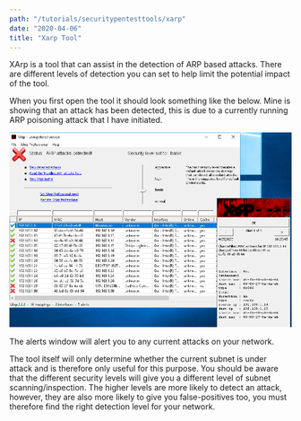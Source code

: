 ```yaml
---
path: "/tutorials/securitypentesttools/xarp"
date: "2020-04-06"
title: "Xarp Tool"
---
```


XArp is a tool that can assist in the detection of ARP based attacks. There are different levels of detection you can set to help limit the potential impact of the tool.

When you first open the tool it should look something like the below. Mine is showing that an attack has been detected, this is due to a currently running ARP poisoning attack that I have initiated.

![XArp 1](./xArp/xArp1.png)

The alerts window will alert you to any current attacks on your network. 

The tool itself will only determine whether the current subnet is under attack and is therefore only useful for this purpose. You should be aware that the different security levels will give you a different level of subnet scanning/inspection. The higher levels are more likely to detect an attack, however, they are also more likely to give you false-positives too, you must therefore find the right detection level for your network.